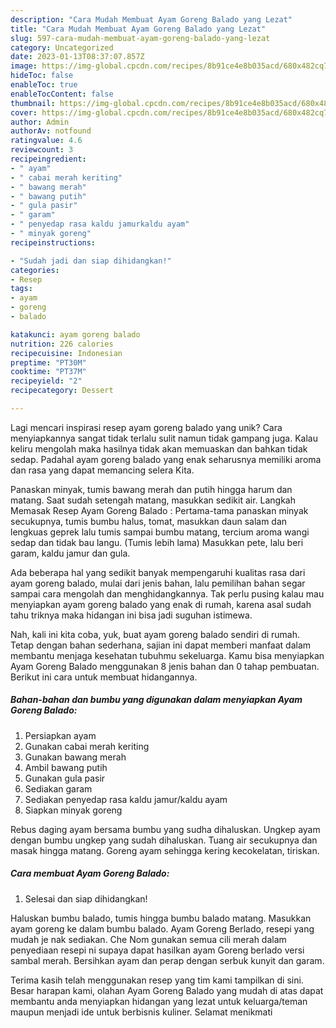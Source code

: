 ```yaml
---
description: "Cara Mudah Membuat Ayam Goreng Balado yang Lezat"
title: "Cara Mudah Membuat Ayam Goreng Balado yang Lezat"
slug: 597-cara-mudah-membuat-ayam-goreng-balado-yang-lezat
category: Uncategorized
date: 2023-01-13T08:37:07.857Z
image: https://img-global.cpcdn.com/recipes/8b91ce4e8b035acd/680x482cq70/ayam-goreng-balado-foto-resep-utama.jpg
hideToc: false
enableToc: true
enableTocContent: false
thumbnail: https://img-global.cpcdn.com/recipes/8b91ce4e8b035acd/680x482cq70/ayam-goreng-balado-foto-resep-utama.jpg
cover: https://img-global.cpcdn.com/recipes/8b91ce4e8b035acd/680x482cq70/ayam-goreng-balado-foto-resep-utama.jpg
author: Admin
authorAv: notfound
ratingvalue: 4.6
reviewcount: 3
recipeingredient:
- " ayam"
- " cabai merah keriting"
- " bawang merah"
- " bawang putih"
- " gula pasir"
- " garam"
- " penyedap rasa kaldu jamurkaldu ayam"
- " minyak goreng"
recipeinstructions:

- "Sudah jadi dan siap dihidangkan!"
categories:
- Resep
tags:
- ayam
- goreng
- balado

katakunci: ayam goreng balado 
nutrition: 226 calories
recipecuisine: Indonesian
preptime: "PT30M"
cooktime: "PT37M"
recipeyield: "2"
recipecategory: Dessert

---
```





Lagi mencari inspirasi resep ayam goreng balado yang unik? Cara menyiapkannya sangat tidak terlalu sulit namun tidak gampang juga. Kalau keliru mengolah maka hasilnya tidak akan memuaskan dan bahkan tidak sedap. Padahal ayam goreng balado yang enak seharusnya memiliki aroma dan rasa yang dapat memancing selera Kita.





Panaskan minyak, tumis bawang merah dan putih hingga harum dan matang. Saat sudah setengah matang, masukkan sedikit air. Langkah Memasak Resep Ayam Goreng Balado : Pertama-tama panaskan minyak secukupnya, tumis bumbu halus, tomat, masukkan daun salam dan lengkuas geprek lalu tumis sampai bumbu matang, tercium aroma wangi sedap dan tidak bau langu. (Tumis lebih lama) Masukkan pete, lalu beri garam, kaldu jamur dan gula.

Ada beberapa hal yang sedikit banyak mempengaruhi kualitas rasa dari ayam goreng balado, mulai dari jenis bahan, lalu pemilihan bahan segar sampai cara mengolah dan menghidangkannya. Tak perlu pusing kalau mau menyiapkan ayam goreng balado yang enak di rumah, karena asal sudah tahu triknya maka hidangan ini bisa jadi suguhan istimewa.






Nah, kali ini kita coba, yuk, buat ayam goreng balado sendiri di rumah. Tetap dengan bahan sederhana, sajian ini dapat memberi manfaat dalam membantu menjaga kesehatan tubuhmu sekeluarga. Kamu bisa menyiapkan Ayam Goreng Balado menggunakan 8 jenis bahan dan 0 tahap pembuatan. Berikut ini cara untuk membuat hidangannya.

<!--inarticleads1-->

##### Bahan-bahan dan bumbu yang digunakan dalam menyiapkan Ayam Goreng Balado:

1. Persiapkan  ayam
1. Gunakan  cabai merah keriting
1. Gunakan  bawang merah
1. Ambil  bawang putih
1. Gunakan  gula pasir
1. Sediakan  garam
1. Sediakan  penyedap rasa kaldu jamur/kaldu ayam
1. Siapkan  minyak goreng


Rebus daging ayam bersama bumbu yang sudha dihaluskan. Ungkep ayam dengan bumbu ungkep yang sudah dihaluskan. Tuang air secukupnya dan masak hingga matang. Goreng ayam sehingga kering kecokelatan, tiriskan. 

<!--inarticleads2-->

##### Cara membuat Ayam Goreng Balado:


1. Selesai dan siap dihidangkan!

Haluskan bumbu balado, tumis hingga bumbu balado matang. Masukkan ayam goreng ke dalam bumbu balado. Ayam Goreng Berlado, resepi yang mudah je nak sediakan. Che Nom gunakan semua cili merah dalam penyediaan resepi ni supaya dapat hasilkan ayam Goreng berlado versi sambal merah. Bersihkan ayam dan perap dengan serbuk kunyit dan garam. 

Terima kasih telah menggunakan resep yang tim kami tampilkan di sini. Besar harapan kami, olahan Ayam Goreng Balado yang mudah di atas dapat membantu anda menyiapkan hidangan yang lezat untuk keluarga/teman maupun menjadi ide untuk berbisnis kuliner. Selamat menikmati
